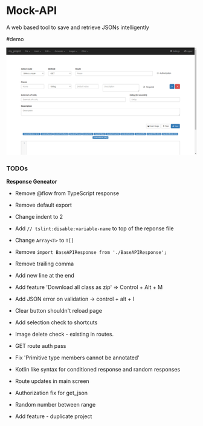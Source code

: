 # Mock-API

A web based tool to save and retrieve JSONs intelligently

#demo

![screenshot.png](https://raw.githubusercontent.com/theapache64/Mock-API/master/screenshot.png)


### TODOs

**Response Geneator** 
- Remove @flow from TypeScript response
- Remove default export
- Change indent to 2
- Add `// tslint:disable:variable-name` to top of the reponse file
- Change `Array<T>` to `T[]`
- Remove `import BaseAPIResponse from './BaseAPIResponse';`
- Remove trailing comma
- Add new line at the end


- Add feature 'Download all class as zip' => Control + Alt + M
- Add JSON error on validation -> control + alt + l
- Clear button shouldn't reload page
- Add selection check to shortcuts
- Image delete check - existing in routes.
- GET route auth pass
- Fix 'Primitive type members cannot be annotated'
- Kotlin like syntax for conditioned response and random responses
- Route updates in main screen
- Authorization fix for get_json
- Random number between range
- Add feature - duplicate project

